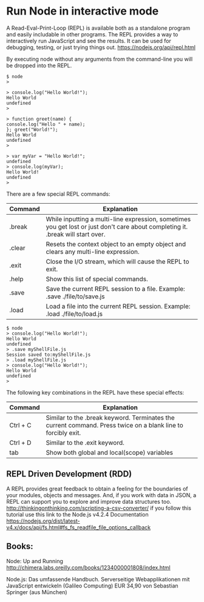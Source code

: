 # Run Node in interactive mode

A Read-Eval-Print-Loop (REPL) is available both as a standalone program 
and easily includable in other programs. The REPL provides a way 
to interactively run JavaScript and see the results.
It can be used for debugging, testing, or just trying things out.
https://nodejs.org/api/repl.html



By executing node without any arguments from the command-line you will be dropped into the REPL.

```shell
$ node
>

> console.log("Hello World!");
Hello World
undefined
>

> function greet(name) {
console.log("Hello " + name);
}; greet("World!");
Hello World
undefined
>

> var myVar = "Hello World!";
undefined
> console.log(myVar);
Hello World!
undefined
>

```
There are a few special REPL commands:

Command | Explanation
------- | ------------
.break  |   While inputting a multi-line expression, sometimes you get lost or just don't care about completing it. .break will start over.
.clear  |   Resets the context object to an empty object and clears any multi-line expression.
.exit   |   Close the I/O stream, which will cause the REPL to exit.
.help   |   Show this list of special commands.
.save   |   Save the current REPL session to a file. Example: .save ./file/to/save.js
.load   |   Load a file into the current REPL session. Example: .load ./file/to/load.js

```shell
$ node
> console.log("Hello World!");
Hello World
undefined
> .save myShellFile.js
Session saved to:myShellFile.js
> .load myShellFile.js
> console.log("Hello World!");
Hello World
undefined
>
```

The following key combinations in the REPL have these special effects:

Command | Explanation
------- | ------------
Ctrl + C | Similar to the .break keyword. Terminates the current command. Press twice on a blank line to forcibly exit.
Ctrl + D | Similar to the .exit keyword.
tab | Show both global and local(scope) variables


## REPL Driven Development (RDD)
A REPL provides great feedback to obtain a feeling for the boundaries of your modules,
objects and messages. And, if you work with data in JSON,
a REPL can support you to explore and improve data structures too.
http://thinkingonthinking.com/scripting-a-csv-converter/
if you follow this tutorial use this link to the Node.js v4.2.4 Documentation
https://nodejs.org/dist/latest-v4.x/docs/api/fs.html#fs_fs_readfile_file_options_callback


## Books:

Node: Up and Running
http://chimera.labs.oreilly.com/books/1234000001808/index.html

Node.js: Das umfassende Handbuch.
Serverseitige Webapplikationen mit JavaScript entwickeln (Galileo Computing) EUR 34,90 
von Sebastian Springer (aus München)